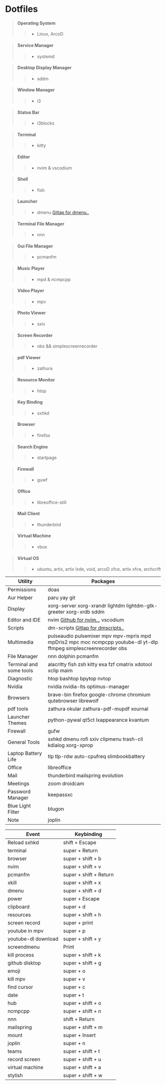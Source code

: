 # Dotfiles  

> #### Operating System 
> > * Linux, ArcoD 

> #### Service Manager 
> > * systemd

> #### Desktop Display Manager 
> > * sddm

> #### Window Manager 
> > * i3  

> #### Status Bar 
>  > * i3blocks 

> #### Terminal 
>  > * kitty

> #### Editor 
>  > * nvim & vscodium

> #### Shell 
>  > * fish 

> #### Launcher 
>  > * dmenu [Gitlap for dmenu..](https://gitlab.com/dwt1/dmenu-distrotube)

> #### Terminal File Manager 
>  > * nnn  

> #### Gui File Manager 
>  > * pcmanfm

> #### Music Player 
>  > * mpd & ncmpcpp

> #### Video Player 
>  > * mpv 

> #### Photo Viewer 
>  > * sxiv

> #### Screen Recorder 
>  > * obs && simplescreenrecorder 

> #### pdf Viewer 
>  > * zathura

> #### Resource Monitor
> > * htop

> #### Key Binding 
> > * sxhkd 

> #### Browser 
> > * firefox 

> #### Search Engine 
> > * startpage 

> #### Firewall 
> > * guwf 

> #### Office 
> > * libreoffice-still

> #### Mail Client 
> > * thunderbird

> #### Virtual Machine 
> > * vbox

> #### Virtual OS 
> > * ubuntu, artix, artix lxde, void, arcoD xfce, artix xfce, archcrift


| Utility  | Packages            |
| -----     | --------------- |
| Permissions  | doas |
| Aur Helper  | paru yay git |
| Display |  xorg-server xorg-xrandr lightdm lightdm-gtk-greeter xorg-xrdb sddm |
| Editor and IDE | nvim [Github for nvim..](https://github.com/AstroNvim/AstroNvim), vscodium| 
| Scripts | dm-scripts [Gitlap for dmscripts..](https://gitlab.com/dwt1/dmscripts)|
| Multimedia | pulseaudio pulsemixer mpv mpv-mpris mpd mpDris2 mpc moc ncmpcpp youtube-dl yt-dlp ffmpeg simplescreenrecorder obs | 
| File Manager | nnn dolphin pcmanfm | 
| Terminal and some tools | alacritty fish zsh kitty exa fzf cmatrix xdotool xclip maim |
| Diagnostic | htop bashtop bpytop nvtop | 
| Nvidia | nvidia nvidia-lts optimus-manager | 
| Browsers | brave-bin firefox google-chrome chromium qutebrowser librewolf | 
| pdf tools | zathura okular zathura-pdf-mupdf xournal | 
| Launcher Themes | python-pywal qt5ct lxappearance kvantum | 
| Firewall | gufw | 
| General Tools | sxhkd dmenu rofi sxiv clipmenu trash-cli kdialog xorg-xprop | 
| Laptop Battery Life | tlp tlp-rdw auto-cpufreq slimbookbattery | 
| Office | libreoffice | 
| Mail | thunderbird mailspring evolution | 
| Meetings | zoom droidcam |
| Password Manager | keepassxc | 
| Blue Light Filter | blugon | 
| Note | joplin | 

| Event  | Keybinding |
| -----     | --------------- |
| Reload sxhkd | shift + Escape | 
| terminal | super + Return | 
| browser  | super + shift + b |
| nvim | super + shift + v |
| pcmanfm | super + shift + Return | 
| xkill | super + shift + x | 
| dmenu | super + shift + d | 
| power | super + Escape | 
| clipboard | super  + d | 
| resources | super + shift + h | 
| screen record | super + print | 
| youtube in mpv | super + p | 
| youtube-dl download | super + shift + y | 
| screendmenu | Print | 
| kill process | super + shift + k | 
| github disktop | super + shift + g | 
| emoji | super + o | 
| kill mpv | super + v | 
| find cursor | super + c | 
| date | super  + t | 
| hub | super + shift + o | 
| ncmpcpp | super + shift + n | 
| nnn | shift + Return | 
| mailspring | super + shift + m | 
| mount | super + Insert | 
| joplin | super + n | 
| teams | super + shift + t | 
| record screen | super + shift + u | 
| virtual machine | super + shift + a | 
| stylish | super + shift + w | 


